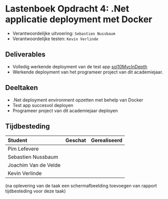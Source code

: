 # Lastenboek Opdracht 4: .Net applicatie deployment met Docker

* Verantwoordelijke uitvoering: `Sebastien Nussbaum`
* Verantwoordelijke testen: `Kevin Verlinde`

## Deliverables

* Volledig werkende deployment van de test app [sol10MvcInDepth](https://github.com/WebIII/sol10MvcInDepth)
* Werkende deployment van het programeer project van dit academiejaar.

## Deeltaken

* .Net deployment environment opzetten met behelp van Docker
* Test app succesvol deployen
* Programeer project van dit academiejaar deployen

## Tijdbesteding

| Student  | Geschat | Gerealiseerd |
| :---     |    ---: |         ---: |
| Pim Lefevere |       |           |
| Sebastien Nussbaum |       |           |
| Joachim Van de Velde |       |           |
| Kevin Verlinde |       |           |

(na oplevering van de taak een schermafbeelding toevoegen van rapport tijdbesteding voor deze taak)

